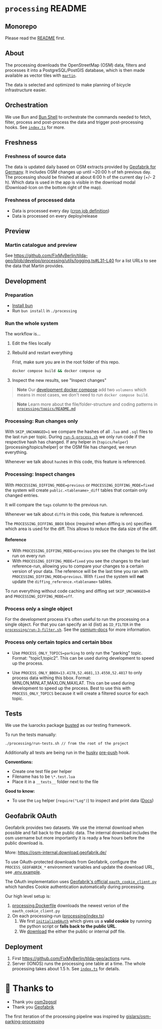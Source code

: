 # `processing` README

## Monorepo

Please read the [README](../README.md) first.

## About

The processing downloads the OpenStreetMap (OSM) data, filters and processes it into a PostgreSQL/PostGIS database, which is then made available as vector tiles with [`martin`](https://github.com/maplibre/martin).

The data is selected and optimized to make planning of bicycle infrastructure easier.

## Orchestration

We use Bun and [Bun Shell](https://bun.sh/docs/runtime/shell) to orchestrate the commands needed to fetch, filter, process and post-process the data and trigger post-processing hooks.
See [`index.ts`](./index.ts) for more.

## Freshness

### Freshness of source data

The data is updated daily based on OSM extracts provided by [Geofabrik for Germany](https://download.geofabrik.de/europe/germany.html).
It includes OSM changes up until ~20:00 h of teh previous day.
The processing should be finished at about 6:00 h of the current day (+/- 2 h).
Which data is used in the app is visible in the download modal (Download-Icon on the bottom right of the map).

### Freshness of processed data

- Data is processed every day ([cron job definition](/.github/workflows/generate-tiles.yml#L3-L6))
- Data is processed on every deploy/release

## Preview

### Martin catalogue and preview

See https://github.com/FixMyBerlin/tilda-geo/blob/develop/processing/utils/logging.ts#L31-L40 for a list URLs to see the data that Martin provides.

## Development

### Preparation

- [Install bun](https://bun.sh/docs/installation)
- Run `bun install` in `./processing`

### Run the whole system

The workflow is…

1. Edit the files locally

2. Rebuild and restart everything

   Frist, make sure you are in the root folder of this repo.

   ```sh
   docker compose build && docker compose up
   ```

3. Inspect the new results, see "Inspect changes"

> **Note**
> Our [development docker compose](../docker-compose.override.yml) add two `volumens` which means in most cases, we don't need to run `docker compose build`.

> **Note**
> Learn more about the file/folder-structure and coding patterns in [`processing/topics/README.md`](/processing/topics/README.md)

### Processing: Run changes only

With `SKIP_UNCHANGED=1` we compare the hashes of all `.lua` and `.sql` files to the last run per topic.
During [`run-5-process.sh`](processing/run-5-process.sh) we only run code if the respective hash has changed.
If any helper in (`topics/helper`)[processing/topics/helper] or the OSM file has changed, we rerun everything.

Whenever we talk about `hash`es in this code, this feature is referenced.

### Processing: Inspect changes

With `PROCESSING_DIFFING_MODE=previous` or `PROCESSING_DIFFING_MODE=fixed` the system will create `public.<tablename>_diff` tables that contain only changed entries.

It will compare the `tags` column to the previous run.

Whenever we talk about `diff`s in this code, this feature is referenced.

The `PROCESSING_DIFFING_BBOX` bbox (required when diffing is on) specifies which area is used for the diff. This allows to reduce the data size of the diff.

#### Reference

- With `PROCESSING_DIFFING_MODE=previous` you see the changes to the last run on every run
- With `PROCESSING_DIFFING_MODE=fixed` you see the changes to the last reference-run, allowing you to compare your changes to a certain version of your data.
  The reference will be the last time you ran with `PROCESSING_DIFFING_MODE=previous`.
  With `fixed` the system will **not** update the `diffing_reference.<tablename>` tables.

To run everything without code caching and diffing set `SKIP_UNCHANGED=0` and `PROCESSING_DIFFING_MODE=off`.

### Process only a single object

For the development process it's often useful to run the processing on a single object.
For that you can specify an id (list) as `ID_FILTER` in the [`processing/run-3-filter.sh`](/processing/run-3-filter.sh).
See the [osmium-docs](https://docs.osmcode.org/osmium/latest/osmium-getid.html) for more information.

### Process only certain topics and certain bbox

- Use `PROCESS_ONLY_TOPICS=parking` to only run the "parking" topic.
  Format: "topic1,topic2".
  This can be used during development to speed up the process.

- Use `PROCESS_ONLY_BBOX=13.4178,52.4681,13.4550,52.4817` to only process data withing this bbox.
  Format: MINLON,MINLAT,MAXLON,MAXLAT.
  This can be used during development to speed up the process.
  Best to use this with `PROCESS_ONLY_TOPICS` because it will create a filtered source for each topic.

## Tests

We use the luarocks package [busted](https://lunarmodules.github.io/busted/) as our testing framework.

To run the tests manually:

```
./processing/run-tests.sh // from the root of the project
```

Additionally all tests are being run in the [husky](https://typicode.github.io/husky/) [pre-push](../app/.husky/pre-push) hook.

**Conventions:**

- Create one test file per helper
- Filename has to be `\*.test.lua`
- Place it in a `__tests__` folder next to the file

**Good to know:**

- To use the `Log` helper (`require("Log")`) to inspect and print data ([Docs](https://github.com/kikito/inspect.lua?tab=readme-ov-file#installation))

## Geofabrik OAuth

Geofabrik provides two datasets. We use the internal download when possible and fall back to the public data.
The internal download includes the osm username but more importantly it is ready a few hours before the public download is.

More: https://osm-internal.download.geofabrik.de/

To use OAuth-protected downloads from Geofabrik, configure the `PROCESS_GEOFABRIK_*` environment variables and update the download URL, see [.env.example](../.env.example).

The OAuth implementation uses [Geofabrik's official `oauth_cookie_client.py`](https://github.com/geofabrik/sendfile_osm_oauth_protector) which handles Cookie authentication automatically during processing.

Our high level setup is:

1. [processing.Dockerfile](/processing.Dockerfile) downloads the newest verion of the `oauth_cookie_client.py`
2. On each processing-run ([processing/index.ts](/processing/index.ts))
   1. We first [`initializeOAuth`](/processing/steps/initializeOAuth.ts) which gives us a **valid cookie** by running the python script or **falls back to the public URL**.
   2. We [download](/processing/steps/download.ts) the either the public or internal pdf file.

## Deployment

1. First https://github.com/FixMyBerlin/tilda-geo/actions runs.
2. Server (IONOS) runs the processing one table at a time.
   The whole processing takes about 1.5 h.
   See [`index.ts`](./index.ts) for details.

# 💛 Thanks to

- Thank you [osm2pgsql](https://osm2pgsql.org/)
- Thank you [Geofabrik](https://download.geofabrik.de/)

The first iteration of the processing pipeline was inspired by [gislars/osm-parking-processing](https://github.com/gislars/osm-parking-processing)
